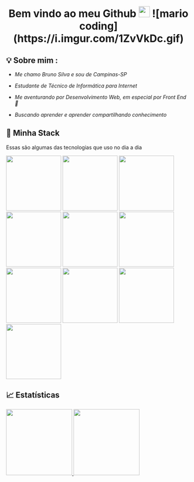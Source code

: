 <h1 align="center"  > Bem vindo ao meu Github <img src="https://media.giphy.com/media/hvRJCLFzcasrR4ia7z/giphy.gif" width="30px"></img>
![mario coding](https://i.imgur.com/1ZvVkDc.gif)

## 💡 Sobre mim :

 - *Me chamo Bruno Silva e sou de Campinas-SP* 

 - *Estudante de Técnico de Informática para Internet* 

 - *Me aventurando por Desenvolvimento Web, em especial por Front End 💙* 

 - *Buscando aprender e aprender compartilhando conhecimento* 

## 🔮 Minha Stack

Essas são algumas das tecnologias que uso no dia a dia

<div align="centro">
    <img src = "https://cdn.jsdelivr.net/gh/devicons/devicon/icons/html5/html5-original-wordmark.svg"  width="150"  height="150"/>
    <img src = "https://cdn.jsdelivr.net/gh/devicons/devicon/icons/css3/css3-original-wordmark.svg"  width="150"  height="150"/>
    <img src = "https://cdn.jsdelivr.net/gh/devicons/devicon/icons/javascript/javascript-original.svg"  width="150"  height="150"/>
    <img src = "https://cdn.jsdelivr.net/gh/devicons/devicon/icons/react/react-original-wordmark.svg"  width="150"  height="150"/>
    <img src = "https://cdn.jsdelivr.net/gh/devicons/devicon/icons/mysql/mysql-original-wordmark.svg"  width="150"  height="150"/>
    <img src = "https://cdn.jsdelivr.net/gh/devicons/devicon/icons/handlebars/handlebars-original-wordmark.svg"  width="150"  height="150"/>
    <img src = "https://cdn.jsdelivr.net/gh/devicons/devicon/icons/bootstrap/bootstrap-original-wordmark.svg"  width="150"  height="150"/>
    <img src = "https://cdn.jsdelivr.net/gh/devicons/devicon/icons/figma/figma-original.svg"  width="150"  height="150"/>
    <img src= "https://cdn.jsdelivr.net/gh/devicons/devicon/icons/github/github-original-wordmark.svg"  width = "150" height="150"/>
    <img src="https://cdn.jsdelivr.net/gh/devicons/devicon/icons/git/git-original-wordmark.svg"  width="150"  height="150"/>
</div> 

## 📈 Estatísticas

<div align="centro" >
    <a href = "https://github.com/Bruno-Edu" >
    <img  height = "180em"  src="https://github-readme-stats.vercel.app/api/top-langs/?username=Bruno-Edu&layout=compact&langs_count=7&theme=algolia"/>
    <img  height = "180em"  src="https://github-readme-stats.vercel.app/api?username=Bruno-Edu&show_icons=true&theme=algolia&include_all_commits=true&count_private=true"/>
</div>
